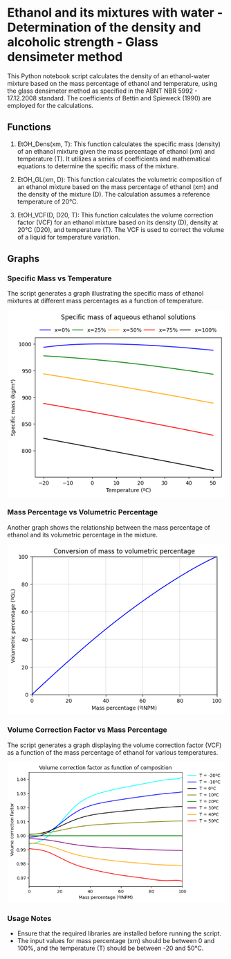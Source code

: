 
# Ethanol and its mixtures with water - Determination of the density and alcoholic strength - Glass densimeter method

This Python notebook script calculates the density of an ethanol-water mixture based on the mass percentage of ethanol and temperature, using the glass densimeter method as specified in the ABNT NBR 5992 - 17.12.2008 standard. The coefficients of Bettin and Spieweck (1990) are employed for the calculations.

## Functions
1. EtOH_Dens(xm, T):
This function calculates the specific mass (density) of an ethanol mixture given the mass percentage of ethanol (xm) and temperature (T). It utilizes a series of coefficients and mathematical equations to determine the specific mass of the mixture.

2. EtOH_GL(xm, D):
This function calculates the volumetric composition of an ethanol mixture based on the mass percentage of ethanol (xm) and the density of the mixture (D). The calculation assumes a reference temperature of 20°C.

3. EtOH_VCF(D, D20, T):
This function calculates the volume correction factor (VCF) for an ethanol mixture based on its density (D), density at 20°C (D20), and temperature (T). The VCF is used to correct the volume of a liquid for temperature variation.


## Graphs
### Specific Mass vs Temperature
The script generates a graph illustrating the specific mass of ethanol mixtures at different mass percentages as a function of temperature.

![spec_mass](images/spec_mass_vs_T.png)

### Mass Percentage vs Volumetric Percentage
Another graph shows the relationship between the mass percentage of ethanol and its volumetric percentage in the mixture.

![conv_mass_vol](images/conv_mass_vol.png)

### Volume Correction Factor vs Mass Percentage
The script generates a graph displaying the volume correction factor (VCF) as a function of the mass percentage of ethanol for various temperatures.

![VCF_mass](images/VCF_inpm.png)


### Usage Notes
- Ensure that the required libraries are installed before running the script.
- The input values for mass percentage (xm) should be between 0 and 100%, and the temperature (T) should be between -20 and 50°C.